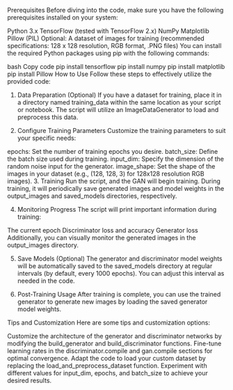 Prerequisites
Before diving into the code, make sure you have the following prerequisites installed on your system:

Python 3.x
TensorFlow (tested with TensorFlow 2.x)
NumPy
Matplotlib
Pillow (PIL)
Optional: A dataset of images for training (recommended specifications: 128 x 128 resolution, RGB format, .PNG files)
You can install the required Python packages using pip with the following commands:

bash
Copy code
pip install tensorflow
pip install numpy
pip install matplotlib
pip install Pillow
How to Use
Follow these steps to effectively utilize the provided code:


1. Data Preparation (Optional)
If you have a dataset for training, place it in a directory named training_data within the same location as your script or notebook. The script will utilize an ImageDataGenerator to load and preprocess this data.

2. Configure Training Parameters
Customize the training parameters to suit your specific needs:

epochs: Set the number of training epochs you desire.
batch_size: Define the batch size used during training.
input_dim: Specify the dimension of the random noise input for the generator.
image_shape: Set the shape of the images in your dataset (e.g., (128, 128, 3) for 128x128 resolution RGB images).
3. Training
Run the script, and the GAN will begin training. During training, it will periodically save generated images and model weights in the output_images and saved_models directories, respectively.

4. Monitoring Progress
The script will print important information during training:

The current epoch
Discriminator loss and accuracy
Generator loss
Additionally, you can visually monitor the generated images in the output_images directory.

5. Save Models (Optional)
The generator and discriminator model weights will be automatically saved to the saved_models directory at regular intervals (by default, every 1000 epochs). You can adjust this interval as needed in the code.

6. Post-Training Usage
After training is complete, you can use the trained generator to generate new images by loading the saved generator model weights.

Tips and Customization
Here are some tips and customization options:

Customize the architecture of the generator and discriminator networks by modifying the build_generator and build_discriminator functions.
Fine-tune learning rates in the discriminator.compile and gan.compile sections for optimal convergence.
Adapt the code to load your custom dataset by replacing the load_and_preprocess_dataset function.
Experiment with different values for input_dim, epochs, and batch_size to achieve your desired results.
